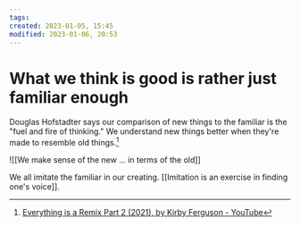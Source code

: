 ```yaml
---
tags: 
created: 2023-01-05, 15:45
modified: 2023-01-06, 20:53
---
```


# What we think is good is rather just familiar enough
Douglas Hofstadter says our comparison of new things to the familiar is the "fuel and fire of thinking." We understand new things better when they're made to resemble old things.[^1]

![[We make sense of the new ... in terms of the old]]

We all imitate the familiar in our creating. [[Imitation is an exercise in finding one's voice]].

[^1]: [Everything is a Remix Part 2 (2021), by Kirby Ferguson - YouTube](https://youtu.be/HhMar_eYnNY)